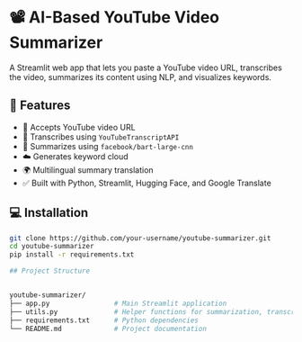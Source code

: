 # 📽️ AI-Based YouTube Video Summarizer

A Streamlit web app that lets you paste a YouTube video URL, transcribes the video, summarizes its content using NLP, and visualizes keywords.

## 🚀 Features

- 🔗 Accepts YouTube video URL
- 📜 Transcribes using `YouTubeTranscriptAPI`
- 🧠 Summarizes using `facebook/bart-large-cnn`
- ☁️ Generates keyword cloud
- 🌍 Multilingual summary translation
- ✅ Built with Python, Streamlit, Hugging Face, and Google Translate

## 💻 Installation

```bash
git clone https://github.com/your-username/youtube-summarizer.git
cd youtube-summarizer
pip install -r requirements.txt

## Project Structure


youtube-summarizer/
├── app.py                # Main Streamlit application
├── utils.py              # Helper functions for summarization, transcription, translation, etc.
├── requirements.txt      # Python dependencies
└── README.md             # Project documentation
